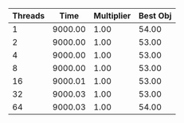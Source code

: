 |Threads | Time | Multiplier | Best Obj |
| - | - | - | - |
|1|9000.00|1.00|54.00|
|2|9000.00|1.00|53.00|
|4|9000.00|1.00|53.00|
|8|9000.00|1.00|53.00|
|16|9000.01|1.00|53.00|
|32|9000.03|1.00|53.00|
|64|9000.03|1.00|54.00|
